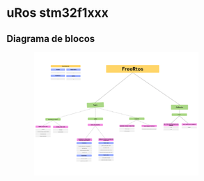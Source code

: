 # uRos stm32f1xxx

## Diagrama de blocos

<p align="center" width="100%">
  <img width="75%" src="image/Descrição do código uros.png">
</p>
